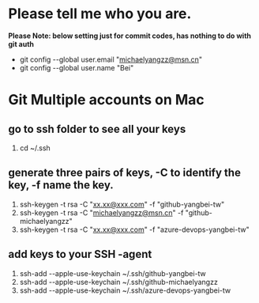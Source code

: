 # Please tell me who you are.
**Please Note: below setting just for commit codes, has nothing to do with git auth**
- git config --global user.email "michaelyangzz@msn.cn"
- git config --global user.name "Bei"

# Git Multiple accounts on Mac
## go to ssh folder to see all your keys
1. cd ~/.ssh

## generate three pairs of keys, -C to identify the key, -f name the key.
1. ssh-keygen -t rsa -C "xx.xx@xxx.com" -f "github-yangbei-tw"
1. ssh-keygen -t rsa -C "michaelyangzz@msn.cn" -f "github-michaelyangzz"
1. ssh-keygen -t rsa -C "xx.xx@xxx.com" -f "azure-devops-yangbei-tw"
## add keys to your SSH -agent
1. ssh-add --apple-use-keychain ~/.ssh/github-yangbei-tw
1. ssh-add --apple-use-keychain ~/.ssh/github-michaelyangzz
1. ssh-add --apple-use-keychain ~/.ssh/azure-devops-yangbei-tw